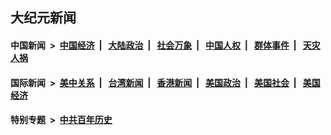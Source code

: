 ## 大纪元新闻

#### 中国新闻 &nbsp;>&nbsp; [中国经济](indexes/ncid283/README.md?08300045) &nbsp;| &nbsp; [大陆政治](indexes/ncid277/README.md?08300045) &nbsp;| &nbsp; [社会万象](indexes/ncid282/README.md?08300045) &nbsp;| &nbsp; [中国人权](indexes/ncid278/README.md?08300045) &nbsp;| &nbsp; [群体事件](indexes/ncid279/README.md?08300045) &nbsp;| &nbsp; [天灾人祸](indexes/ncid280/README.md?08300045)

#### 国际新闻 &nbsp;>&nbsp; [美中关系](indexes/nf1412576/README.md?08300045) &nbsp;| &nbsp; [台湾新闻](indexes/ncid1349361/README.md?08300045) &nbsp;| &nbsp; [香港新闻](indexes/ncid1349362/README.md?08300045) &nbsp;| &nbsp; [美国政治](indexes/ncid1078159/README.md?08300045) &nbsp;| &nbsp; [美国社会](indexes/ncid1078160/README.md?08300045) &nbsp;| &nbsp; [美国经济](indexes/ncid1078158/README.md?08300045)

#### 特别专题 &nbsp;>&nbsp; [中共百年历史](https://github.com/easy2view/epoch-special/blob/master/README.md?08300045)  
